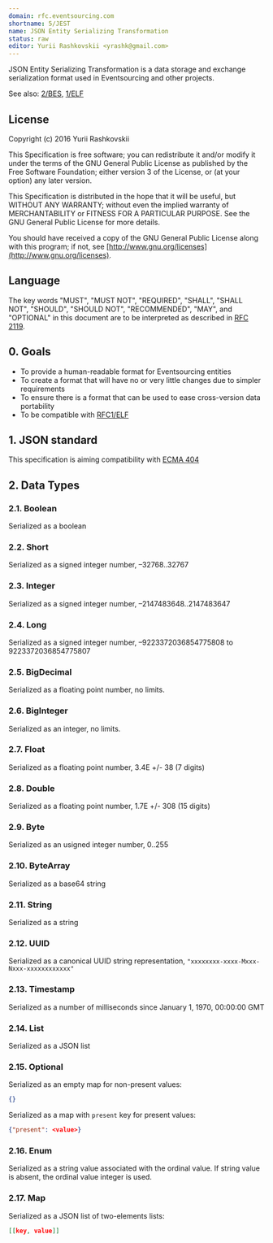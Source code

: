 ```yaml
---
domain: rfc.eventsourcing.com
shortname: 5/JEST
name: JSON Entity Serializing Transformation
status: raw
editor: Yurii Rashkovskii <yrashk@gmail.com>
---
```


JSON Entity Serializing Transformation is a data storage and exchange serialization format used in Eventsourcing and other projects.

See also: [2/BES](../2/README.md), [1/ELF](../1/README.md)

## License

Copyright (c) 2016 Yurii Rashkovskii

This Specification is free software; you can redistribute it and/or modify it under the terms of the GNU General Public License as published by the Free Software Foundation; either version 3 of the License, or (at your option) any later version.

This Specification is distributed in the hope that it will be useful, but WITHOUT ANY WARRANTY; without even the implied warranty of MERCHANTABILITY or FITNESS FOR A PARTICULAR PURPOSE. See the GNU General Public License for more details.

You should have received a copy of the GNU General Public License along with this program; if not, see [http://www.gnu.org/licenses](http://www.gnu.org/licenses).

## Language

The key words "MUST", "MUST NOT", "REQUIRED", "SHALL", "SHALL NOT", "SHOULD", "SHOULD NOT", "RECOMMENDED", "MAY", and "OPTIONAL" in this document are to be interpreted as described in [RFC 2119](http://tools.ietf.org/html/rfc2119).

## 0. Goals

* To provide a human-readable format for Eventsourcing entities
* To create a format that will have no or very little changes due to simpler requirements
* To ensure there is a format that can be used to ease cross-version data portability
* To be compatible with [RFC1/ELF](../1/README.md)

## 1. JSON standard

This specification is aiming compatibility with [ECMA 404](http://www.ecma-international.org/publications/files/ECMA-ST/ECMA-404.pdf)

## 2. Data Types

### 2.1. Boolean

Serialized as a boolean

### 2.2. Short

Serialized as a signed integer number, –32768..32767

### 2.3. Integer

Serialized as a signed integer number, –2147483648..2147483647

### 2.4. Long

Serialized as a signed integer number, –9223372036854775808 to 9223372036854775807

### 2.5. BigDecimal

Serialized as a floating point number, no limits.

### 2.6. BigInteger

Serialized as an integer, no limits.

### 2.7. Float

Serialized as a floating point number, 3.4E +/- 38 (7 digits)

### 2.8. Double

Serialized as a floating point number, 1.7E +/- 308 (15 digits)

### 2.9. Byte

Serialized as an usigned integer number, 0..255

### 2.10. ByteArray

Serialized as a base64 string

### 2.11. String

Serialized as a string

### 2.12. UUID

Serialized as a canonical UUID string representation, `"xxxxxxxx-xxxx-Mxxx-Nxxx-xxxxxxxxxxxx"`

### 2.13. Timestamp

Serialized as a number of milliseconds since January 1, 1970, 00:00:00 GMT

### 2.14. List

Serialized as a JSON list

### 2.15. Optional

Serialized as an empty map for non-present values:

```json
{}
```

Serialized as a map with `present` key for present values:

```json
{"present": <value>}
```

### 2.16. Enum

Serialized as a string value associated with the ordinal value. If
string value is absent, the ordinal value integer is used.

### 2.17. Map

Serialized as a JSON list of two-elements lists:

```json
[[key, value]]
```
